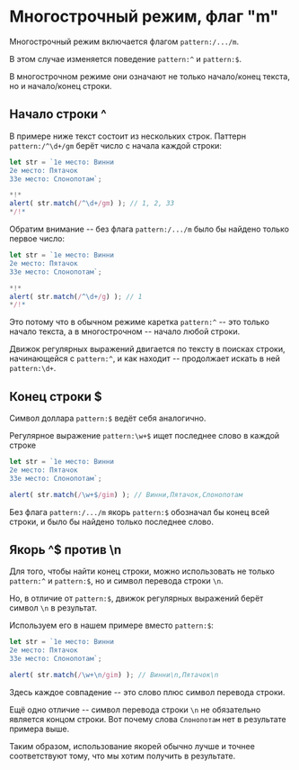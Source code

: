 # Многострочный режим, флаг "m"

Многострочный режим включается флагом `pattern:/.../m`.

В этом случае изменяется поведение `pattern:^` и `pattern:$`.

В многострочном режиме они означают не только начало/конец текста, но и начало/конец строки.

## Начало строки ^

В примере ниже текст состоит из нескольких строк. Паттерн `pattern:/^\d+/gm` берёт число с начала каждой строки:

```js run
let str = `1е место: Винни
2е место: Пятачок
33е место: Слонопотам`;

*!*
alert( str.match(/^\d+/gm) ); // 1, 2, 33
*/!*
```

Обратим внимание -- без флага  `pattern:/.../m` было бы найдено только первое число:


```js run
let str = `1е место: Винни
2е место: Пятачок
33е место: Слонопотам`;

*!*
alert( str.match(/^\d+/g) ); // 1
*/!*
```

Это потому что в обычном режиме каретка `pattern:^` -- это только начало текста, а в многострочном -- начало любой строки.

Движок регулярных выражений двигается по тексту в поисках строки, начинающейся с `pattern:^`, и как находит -- продолжает искать в ней `pattern:\d+`.

## Конец строки $

Символ доллара `pattern:$` ведёт себя аналогично.

Регулярное выражение `pattern:\w+$` ищет последнее слово в каждой строке

```js run
let str = `1е место: Винни
2е место: Пятачок
33е место: Слонопотам`;

alert( str.match(/\w+$/gim) ); // Винни,Пятачок,Слонопотам
```

Без флага `pattern:/.../m` якорь `pattern:$` обозначал бы конец всей строки, и было бы найдено только последнее слово.

## Якорь ^$ против \n

Для того, чтобы найти конец строки, можно использовать не только `pattern:^` и `pattern:$`, но и символ перевода строки `\n`.

Но, в отличие от `pattern:$`, движок регулярных выражений берёт символ `\n` в результат.

Используем его в нашем примере вместо `pattern:$`:

```js run
let str = `1е место: Винни
2е место: Пятачок
33е место: Слонопотам`;

alert( str.match(/\w+\n/gim) ); // Винни\n,Пятачок\n
```

Здесь каждое совпадение -- это слово плюс символ перевода строки.

Ещё одно отличие -- символ перевода строки `\n` не обязательно является концом строки. Вот почему слова `Слонопотам` нет в результате примера выше.

Таким образом, использование якорей обычно лучше и точнее соответствуют тому, что мы хотим получить в результате.
